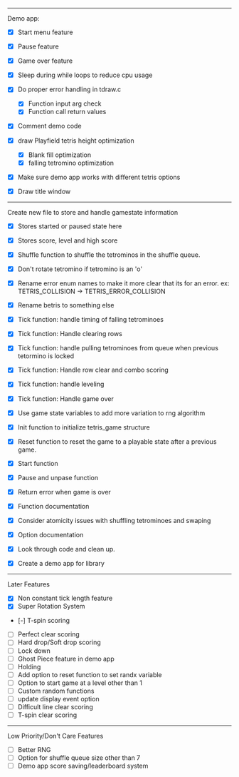 _______________________________________________________
Demo app:
 - [x] Start menu feature
 - [x] Pause feature
 - [x] Game over feature
 - [x] Sleep during while loops to reduce cpu usage
 - [x] Do proper error handling in tdraw.c
   - [x] Function input arg check
   - [x] Function call return values
 - [x] Comment demo code
 - [x] draw Playfield tetris height optimization
   - [x] Blank fill optimization
   - [x] falling tetromino optimization
 - [x] Make sure demo app works with different tetris options
 - [x] Draw title window



_______________________________________________________
Create new file to store and handle gamestate information
 - [x] Stores started or paused state here
 - [x] Stores score, level and high score
 - [x] Shuffle function to shuffle the tetrominos in the shuffle queue. 
 - [x] Don't rotate tetromino if tetromino is an 'o'
 - [x] Rename error enum names to make it more clear that its for an error. ex: TETRIS_COLLISION -> TETRIS_ERROR_COLLISION
 - [x] Rename betris to something else
 - [x] Tick function: handle timing of falling tetrominoes
 - [x] Tick function: Handle clearing rows
 - [x] Tick function: handle pulling tetrominoes from queue when previous tetormino is locked
 - [x] Tick function: Handle row clear and combo scoring 
 - [x] Tick function: handle leveling
 - [x] Tick function: Handle game over
 - [x] Use game state variables to add more variation to rng algorithm
 - [x] Init function to initialize tetris_game structure
 - [x] Reset function to reset the game to a playable state after a previous game. 
 - [x] Start function
 - [x] Pause and unpase function
 - [x] Return error when game is over
 - [x] Function documentation 
 - [x] Consider atomicity issues with shuffling tetrominoes and swaping 
 - [x] Option documentation
 - [x] Look through code and clean up. 
 - [x] Create a demo app for library


___________________________________________________
Later Features
 - [x] Non constant tick length feature
 - [x] Super Rotation System 
 - [-] T-spin scoring
 - [ ] Perfect clear scoring
 - [ ] Hard drop/Soft drop scoring
 - [ ] Lock down
 - [ ] Ghost Piece feature in demo app
 - [ ] Holding
 - [ ] Add option to reset function to set randx variable
 - [ ] Option to start game at a level other than 1
 - [ ] Custom random functions
 - [ ] update display event option 
 - [ ] Difficult line clear scoring
 - [ ] T-spin clear scoring

 ___________________________________________________
 Low Priority/Don't Care Features
 - [ ] Better RNG
 - [ ] Option for shuffle queue size other than 7
 - [ ] Demo app score saving/leaderboard system
